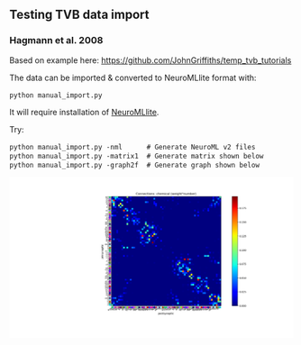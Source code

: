 ## Testing TVB data import

### Hagmann et al. 2008

Based on example here: https://github.com/JohnGriffiths/temp_tvb_tutorials

The data can be imported & converted to NeuroMLlite format with:

    python manual_import.py

It will require installation of [NeuroMLlite](https://github.com/NeuroML/NeuroMLlite).

Try:

    python manual_import.py -nml      # Generate NeuroML v2 files
    python manual_import.py -matrix1  # Generate matrix shown below
    python manual_import.py -graph2f  # Generate graph shown below


![img](HagmannMatrix.png)
